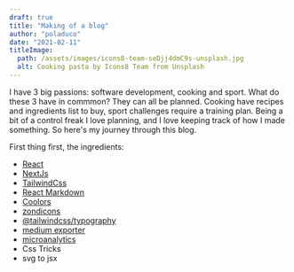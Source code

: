 ```yaml
---
draft: true
title: "Making of a blog"
author: "poladuco"
date: "2021-02-11"
titleImage: 
  path: /assets/images/icons8-team-seDjj4dmC9s-unsplash.jpg
  alt: Cooking pasta by Icons8 Team from Unsplash
---
```


I have 3 big passions: software development, cooking and sport. What do these 3 have in commmon? They can all be planned. Cooking have recipes and ingredients list to buy, sport challenges require a training plan. Being a bit of a control freak I love planning, and I love keeping track of how I made something. So here's my journey through this blog.

First thing first, the ingredients:

* [React](https://reactjs.org/)
* [NextJs](https://nextjs.org/)
* [TailwindCss](https://tailwindcss.com/)
* [React Markdown](https://github.com/remarkjs/react-markdown)
* [Coolors](https://coolors.co/)
* [zondicons](https://www.zondicons.com/)
* [@tailwindcss/typography](@tailwindcss/typography)
* [medium exporter](https://github.com/xdamman/mediumexporter)
* [microanalytics](https://microanalytics.io)
* Css Tricks
* svg to jsx
